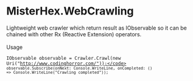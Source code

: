 MisterHex.WebCrawling
=====================

Lightweight web crawler which return result as IObservable<Uri> so it can be chained with other Rx (Reactive Extension) operators.
<br /> 
<br /> 
Usage
<br /> 

<code>IObservable<Uri> observable = Crawler.Crawl(new Uri("http://www.codinghorror.com/"));</code>
<code>observable.Subscribe(onNext: Console.WriteLine, onCompleted: () => Console.WriteLine("Crawling completed"));
</code>
